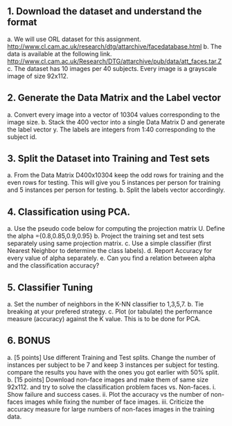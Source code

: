 ## 1. Download the dataset and understand the format 
a. We will use ORL dataset for this assignment.
http://www.cl.cam.ac.uk/research/dtg/attarchive/facedatabase.html
b. The data is available at the following link.
http://www.cl.cam.ac.uk/Research/DTG/attarchive/pub/data/att_faces.tar.Z
c. The dataset has 10 images per 40 subjects. Every image is a grayscale image of
size 92x112.
## 2. Generate the Data Matrix and the Label vector 
a. Convert every image into a vector of 10304 values corresponding to the image
size.
b. Stack the 400 vector into a single Data Matrix D and generate the label vector y.
The labels are integers from 1:40 corresponding to the subject id.
## 3. Split the Dataset into Training and Test sets 
a. From the Data Matrix D400x10304 keep the odd rows for training and the even rows
for testing. This will give you 5 instances per person for training and 5 instances
per person for testing.
b. Split the labels vector accordingly.
## 4. Classification using PCA.
a. Use the pseudo code below for computing the projection matrix U. Define the
alpha ={0.8,0.85,0.9,0.95}
b. Project the training set and test sets separately using same projection matrix.
c. Use a simple classifier (first Nearest Neighbor to determine the class labels).
d. Report Accuracy for every value of alpha separately.
e. Can you find a relation between alpha and the classification accuracy?
## 5. Classifier Tuning 
a. Set the number of neighbors in the K-NN classifier to 1,3,5,7.
b. Tie breaking at your prefered strategy.
c. Plot (or tabulate) the performance measure (accuracy) against the K value.
This is to be done for PCA.
## 6. BONUS
a. [5 points] Use different Training and Test splits. Change the number of
instances per subject to be 7 and keep 3 instances per subject for testing.
compare the results you have with the ones you got earlier with 50% split.
b. [15 points] Download non-face images and make them of same size
92x112. and try to solve the classification problem faces vs. Non-faces.
i. Show failure and success cases.
ii. Plot the accuracy vs the number of non-faces images while fixing
the number of face images.
iii. Criticize the accuracy measure for large numbers of non-faces
images in the training data.
